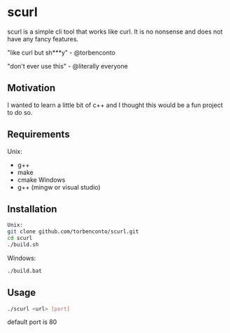 # scurl
scurl is a simple cli tool that works like curl. 
It is no nonsense and does not have any fancy features.

"like curl but sh***y" - @torbenconto

"don't ever use this" - @literally everyone

## Motivation
I wanted to learn a little bit of c++ and I thought this would be a fun project to do so.

## Requirements
Unix:
- g++
- make
- cmake
Windows
- g++ (mingw or visual studio)

## Installation

```bash
Unix:
git clone github.com/torbenconto/scurl.git
cd scurl
./build.sh
```
Windows:
```bash
./build.bat
```


## Usage
```bash
./scurl <url> [port] 
```
default port is 80